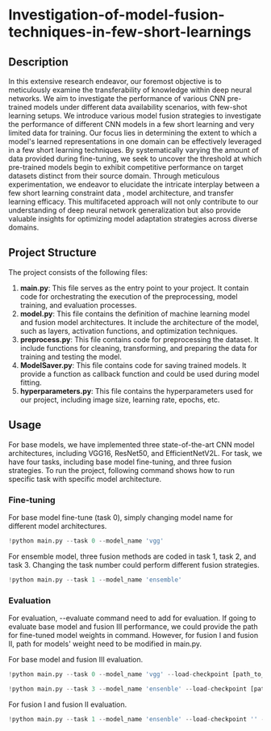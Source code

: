 # Investigation-of-model-fusion-techniques-in-few-short-learnings


## Description
In this extensive research endeavor, our foremost objective is to meticulously examine the transferability of knowledge within deep neural networks. We aim to investigate the performance of various CNN pre-trained models under different data availability scenarios, with few-shot learning setups. We introduce various model fusion strategies to investigate the performance of different CNN models in a few short learning and very limited data for training. Our focus lies in determining the extent to which a model's learned representations in one domain can be effectively leveraged in a few short learning techniques. By systematically varying the amount of data provided during fine-tuning, we seek to uncover the threshold at which pre-trained models begin to exhibit competitive performance on target datasets distinct from their source domain. Through meticulous experimentation, we endeavor to elucidate the intricate interplay between a few short learning constraint data , model architecture, and transfer learning efficacy. This multifaceted approach will not only contribute to our understanding of deep neural network generalization but also provide valuable insights for optimizing model adaptation strategies across diverse domains.

## Project Structure
The project consists of the following files:

1. **main.py**: This file serves as the entry point to your project. It contain code for orchestrating the execution of the preprocessing, model training, and evaluation processes. 
2. **model.py**: This file contains the definition of machine learning model and fusion model architectures. It include the architecture of the model, such as layers, activation functions, and optimization techniques.
3. **preprocess.py**: This file contains code for preprocessing the dataset. It include functions for cleaning, transforming, and preparing the data for training and testing the model.
4. **ModelSaver.py**: This file contains code for saving trained models. It provide a function as callback function and could be used during model fitting.
5. **hyperparameters.py**: This file contains the hyperparameters used for our project, including image size, learning rate, epochs, etc.

## Usage

For base models, we have implemented three state-of-the-art CNN model architectures, including VGG16, ResNet50, and EfficientNetV2L. For task, we have four tasks, including base model fine-tuning, and three fusion strategies. To run the project, following command shows how to run specific task with specific model architecture.

### Fine-tuning
For base model fine-tune (task 0), simply changing model name for different model architectures.
```python
!python main.py --task 0 --model_name 'vgg'
```

For ensemble model, three fusion methods are coded in task 1, task 2, and task 3. Changing the task number could perform different fusion strategies.
```python
!python main.py --task 1 --model_name 'ensemble'
```

### Evaluation

For evaluation, --evaluate command need to add for evaluation. If going to evaluate base model and fusion III performance, we could provide the path for fine-tuned model weights in command. However, for fusion I and fusion II, path for models' weight need to be modified in main.py. 

For base model and fusion III evaluation.
```python
!python main.py --task 0 --model_name 'vgg' --load-checkpoint [path_to_checkpoints] --evaluate --lime-image [directory_for_heatmaps]
```

```python
!python main.py --task 3 --model_name 'ensenble' --load-checkpoint [path_to_checkpoints] --evaluate --lime-image [directory_for_heatmaps]
```

For fusion I and fusion II evaluation.
```python
!python main.py --task 1 --model_name 'ensenble' --load-checkpoint '' --evaluate --lime-image [directory_for_heatmaps]
```


